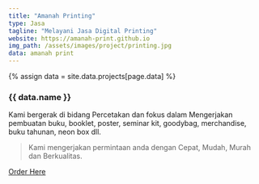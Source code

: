 ```yaml
---
title: "Amanah Printing"
type: Jasa
tagline: "Melayani Jasa Digital Printing"
website: https://amanah-print.github.io
img_path: /assets/images/project/printing.jpg
data: amanah print
---
```

{% assign data = site.data.projects[page.data] %}
### {{ data.name }}  

<p class="post-content">
Kami bergerak di bidang Percetakan dan fokus dalam Mengerjakan pembuatan buku,  
booklet, poster, seminar kit, goodybag, merchandise,  
buku tahunan, neon box dll. 
</p> 

> Kami mengerjakan permintaan anda dengan Cepat, Mudah, Murah dan Berkualitas.  
  
  
<a href="{{ data.website }}">Order Here</a>  
